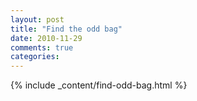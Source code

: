 ```yaml
---
layout: post
title: "Find the odd bag"
date: 2010-11-29
comments: true
categories:
---
```


{% include _content/find-odd-bag.html %}

